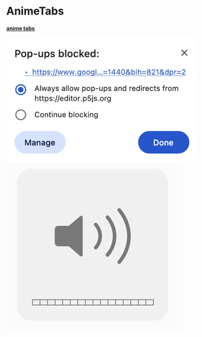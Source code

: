# AnimeTabs
#### **[anime tabs](http://tinyurl.com/animetabs)**

![](https://github.com/Jdka1/AnimeTabs/blob/525e110a003a23aba67d5fe293180803cb0eea2a/Screenshot%202024-04-09%20at%206.34.20%20PM.png)
![Screenshot 2024-04-09 at 6.34.38 PM.png](https://github.com/Jdka1/AnimeTabs/blob/525e110a003a23aba67d5fe293180803cb0eea2a/Screenshot%202024-04-09%20at%206.34.38%20PM.png)
